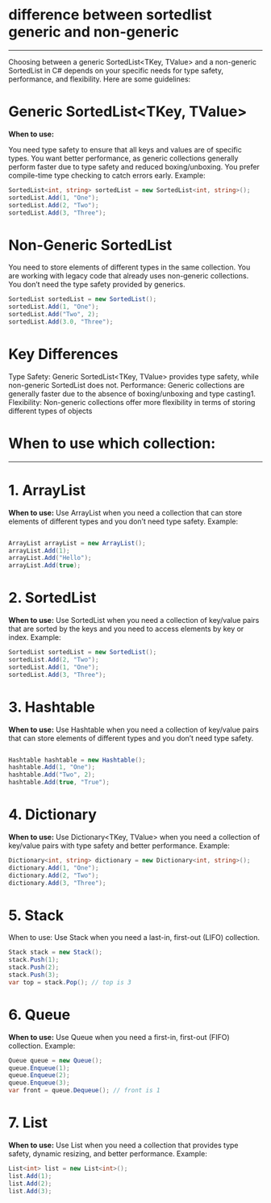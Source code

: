 # difference between sortedlist generic and non-generic
-----------------------------------------------------
Choosing between a generic SortedList<TKey, TValue> and a non-generic SortedList in C# depends on your specific needs for type safety, performance, and flexibility. Here are some guidelines:

# Generic SortedList<TKey, TValue>
**When to use:**

You need type safety to ensure that all keys and values are of specific types.
You want better performance, as generic collections generally perform faster due to type safety and reduced boxing/unboxing.
You prefer compile-time type checking to catch errors early.
Example:
```cs
SortedList<int, string> sortedList = new SortedList<int, string>();
sortedList.Add(1, "One");
sortedList.Add(2, "Two");
sortedList.Add(3, "Three");
```
# Non-Generic SortedList
You need to store elements of different types in the same collection.
You are working with legacy code that already uses non-generic collections.
You don’t need the type safety provided by generics.
```cs
SortedList sortedList = new SortedList();
sortedList.Add(1, "One");
sortedList.Add("Two", 2);
sortedList.Add(3.0, "Three");
```
# Key Differences
Type Safety: Generic SortedList<TKey, TValue> provides type safety, while non-generic SortedList does not.
Performance: Generic collections are generally faster due to the absence of boxing/unboxing and type casting1.
Flexibility: Non-generic collections offer more flexibility in terms of storing different types of objects

# When to use which collection:
-----------------------------
# 1. ArrayList
**When to use:** Use ArrayList when you need a collection that can store elements of different types and you don’t need type safety.
Example:
```cs

ArrayList arrayList = new ArrayList();
arrayList.Add(1);
arrayList.Add("Hello");
arrayList.Add(true);
 ```
# 2. SortedList
**When to use:** Use SortedList when you need a collection of key/value pairs that are sorted by the keys and you need to access elements by key or index.
Example:
```cs
SortedList sortedList = new SortedList();
sortedList.Add(2, "Two");
sortedList.Add(1, "One");
sortedList.Add(3, "Three");
 ```
# 3. Hashtable
**When to use:** Use Hashtable when you need a collection of key/value pairs that can store elements of different types and you don’t need type safety.
```cs

Hashtable hashtable = new Hashtable();
hashtable.Add(1, "One");
hashtable.Add("Two", 2);
hashtable.Add(true, "True");
 ```
# 4. Dictionary
**When to use:** Use Dictionary<TKey, TValue> when you need a collection of key/value pairs with type safety and better performance.
Example:
```cs
Dictionary<int, string> dictionary = new Dictionary<int, string>();
dictionary.Add(1, "One");
dictionary.Add(2, "Two");
dictionary.Add(3, "Three");
 ```
# 5. Stack
When to use: Use Stack when you need a last-in, first-out (LIFO) collection.
```cs
Stack stack = new Stack();
stack.Push(1);
stack.Push(2);
stack.Push(3);
var top = stack.Pop(); // top is 3
 ```
# 6. Queue
**When to use:** Use Queue when you need a first-in, first-out (FIFO) collection.
Example:
```cs
Queue queue = new Queue();
queue.Enqueue(1);
queue.Enqueue(2);
queue.Enqueue(3);
var front = queue.Dequeue(); // front is 1
 ```
# 7. List
**When to use:** Use List<T> when you need a collection that provides type safety, dynamic resizing, and better performance.
Example:
```cs
List<int> list = new List<int>();
list.Add(1);
list.Add(2);
list.Add(3);
 ```

